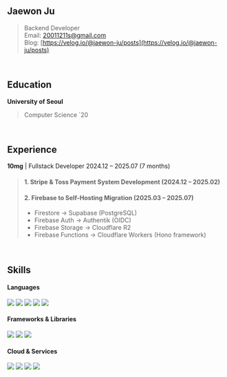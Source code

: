 ## Jaewon Ju
>Backend Developer<br>
>Email: [20011211s@gmail.com](mailto:20011211s@gmail.com)<br>
>Blog: [https://velog.io/@jaewon-ju/posts](https://velog.io/@jaewon-ju/posts)

<br>

## Education

**University of Seoul**
>Computer Science `20

<br>

## Experience

**10mg** | Fullstack Developer
2024.12 – 2025.07 (7 months)

>#### 1. Stripe & Toss Payment System Development (2024.12 – 2025.02)
>#### 2. Firebase to Self-Hosting Migration (2025.03 – 2025.07)
>* Firestore → Supabase (PostgreSQL)
>* Firebase Auth → Authentik (OIDC)
>* Firebase Storage → Cloudflare R2
>* Firebase Functions → Cloudflare Workers (Hono framework)

<br>

## Skills

#### Languages

<img src="https://img.shields.io/badge/Java-ED8B00?style=for-the-badge&logo=java&logoColor=white"> <img src="https://img.shields.io/badge/JavaScript-F7DF1E?style=for-the-badge&logo=javascript&logoColor=black"> <img src="https://img.shields.io/badge/TypeScript-3178C6?style=for-the-badge&logo=typescript&logoColor=white"> <img src="https://img.shields.io/badge/C-00599C?style=for-the-badge&logo=c&logoColor=white"> <img src="https://img.shields.io/badge/Python-3776AB?style=for-the-badge&logo=python&logoColor=white">

#### Frameworks & Libraries

<img src="https://img.shields.io/badge/Spring-6DB33F?style=for-the-badge&logo=spring&logoColor=white"> <img src="https://img.shields.io/badge/Next.js-000000?style=for-the-badge&logo=nextdotjs&logoColor=white"> <img src="https://img.shields.io/badge/React-61DAFB?style=for-the-badge&logo=react&logoColor=black">

#### Cloud & Services

<img src="https://img.shields.io/badge/Firebase-FFCA28?style=for-the-badge&logo=firebase&logoColor=black"> <img src="https://img.shields.io/badge/Cloudflare-F38020?style=for-the-badge&logo=cloudflare&logoColor=white"> <img src="https://img.shields.io/badge/Google Cloud Functions-4285F4?style=for-the-badge&logo=googlecloud&logoColor=white"> <img src="https://img.shields.io/badge/Supabase-3ECF8E?style=for-the-badge&logo=supabase&logoColor=white">
